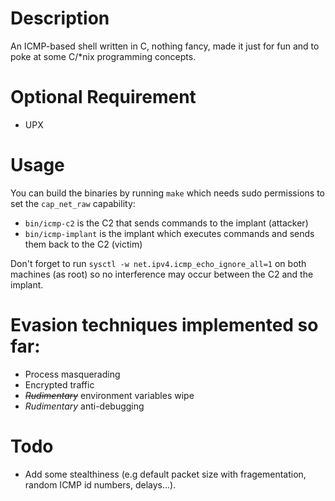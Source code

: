 # Description
An ICMP-based shell written in C, nothing fancy, made it just for fun and to poke at some C/*nix programming concepts.

# Optional Requirement
- UPX

# Usage
You can build the binaries by running `make` which needs sudo permissions to set the `cap_net_raw` capability:
- `bin/icmp-c2` is the C2 that sends commands to the implant (attacker)
- `bin/icmp-implant` is the implant which executes commands and sends them back to the C2 (victim)

Don't forget to run `sysctl -w net.ipv4.icmp_echo_ignore_all=1` on both machines (as root) so no interference may occur between the C2 and the implant.

# Evasion techniques implemented so far:
- Process masquerading
- Encrypted traffic
- ~~*Rudimentary*~~ environment variables wipe
- *Rudimentary* anti-debugging


# Todo
- Add some stealthiness (e.g default packet size with fragementation, random ICMP id numbers, delays...).
